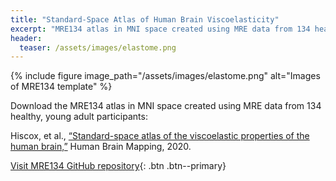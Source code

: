 ```yaml
---
title: "Standard-Space Atlas of Human Brain Viscoelasticity"
excerpt: "MRE134 atlas in MNI space created using MRE data from 134 healthy, young adult participants"
header:
  teaser: /assets/images/elastome.png
---
```


{% include figure image_path="/assets/images/elastome.png" alt="Images of MRE134 template" %}


Download the MRE134 atlas in MNI space created using MRE data from 134 healthy, young adult participants:

Hiscox, et al., <a href="https://onlinelibrary.wiley.com/doi/full/10.1002/hbm.25192"> “Standard-space atlas of the viscoelastic properties of the human brain,”</a> Human Brain Mapping, 2020.

[<i class='fab fa-github-square'></i> Visit MRE134 GitHub repository](https://github.com/mechneurolab/mre134){: .btn .btn--primary}